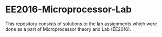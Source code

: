 # EE2016-Microprocessor-Lab

This repository consists of solutions to the lab assignments which were done as a part of Microprocessor theory and Lab (EE2016).
